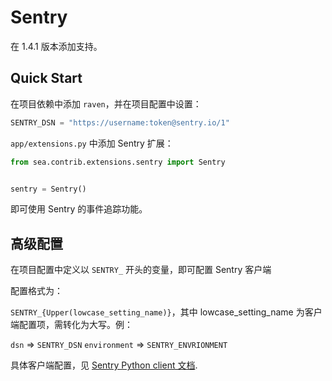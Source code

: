 # Sentry

在 1.4.1 版本添加支持。

## Quick Start

在项目依赖中添加 `raven`，并在项目配置中设置：

```python
SENTRY_DSN = "https://username:token@sentry.io/1"
```

`app/extensions.py` 中添加 Sentry 扩展：

```python
from sea.contrib.extensions.sentry import Sentry


sentry = Sentry()
```

即可使用 Sentry 的事件追踪功能。

## 高级配置

在项目配置中定义以 `SENTRY_` 开头的变量，即可配置 Sentry 客户端

配置格式为：

`SENTRY_{Upper(lowcase_setting_name)}`，其中 lowcase_setting_name 为客户端配置项，需转化为大写。例：

`dsn` => `SENTRY_DSN`
`environment` => `SENTRY_ENVRIONMENT`

具体客户端配置，见 [Sentry Python client 文档](https://docs.sentry.io/clients/python/advanced/#client-arguments).
